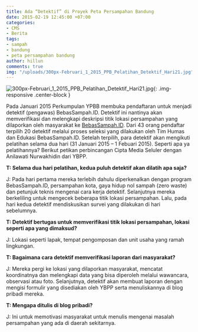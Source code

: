 ```yaml
---
title: Ada “Detektif” di Proyek Peta Persampahan Bandung
date: 2015-02-19 12:45:00 +07:00
categories:
- CMS
- Berita
tags:
- sampah
- bandung
- peta persampahan bandung
author: hillun
comments: true
img: "/uploads/300px-Februari_1_2015_PPB_Pelatihan_Detektif_Hari21.jpg"
---
```


![300px-Februari_1_2015_PPB_Pelatihan_Detektif_Hari21.jpg](/uploads/300px-Februari_1_2015_PPB_Pelatihan_Detektif_Hari21.jpg){: .img-responsive .center-block }

Pada Januari 2015 Perkumpulan YPBB membuka pendaftaran untuk menjadi detektif (pengawas) BebasSampah.ID. Detektif ini nantinya akan memverifikasi dan melengkapi deskripsi titik lokasi persampahan yang dilaporkan oleh masyarakat ke [BebasSampah.ID](http://www.bebassampah.id/). Dari 43 orang pendaftar terpilih 20 detektif melalui proses seleksi yang dilakukan oleh Tim Humas dan Edukasi BebasSampah.ID. Setelah terpilih, para detektif akan mengikuti pelatihan selama dua hari (31 Januari 2015 – 1 Febuari 2015). Seperti apa ya pelatihannya? Berikut petikan perbincangan Cipta Media Seluler dengan Anilawati Nurwakhidin dari YBPP.

**T:  Selama dua hari pelatihan, kedua puluh detektif akan dilatih apa saja?**

J: Pada hari pertama mereka terlebih dahulu diperkenalkan dengan program BebasSampah.ID, persampahan kota, gaya hidup nol sampah (zero waste) dan petunjuk teknis mengenai cara kerja detektif. Selanjutnya mereka berkeliling untuk mengecek beberapa titik lokasi persampahan. Lalu, pada hari kedua detektif mendiskusikan survei yang dilakukan di hari sebelumnya.

**T: Detektif bertugas untuk memverifikasi titik lokasi persampahan, lokasi seperti apa yang dimaksud?**

J: Lokasi seperti lapak, tempat pengomposan dan unit usaha yang ramah lingkungan.

**T: Bagaimana cara detektif memverifikasi laporan dari masyarakat?**

J: Mereka pergi ke lokasi yang dilaporkan masyarakat, mencatat koordinatnya dan melengkapi data yang bisa diperoleh melalui wawancara, observasi atau foto. Selanjutnya, detektif akan membuat laporan dengan mengisi formulir yang disediakan oleh YBPP serta menuliskannya di blog pribadi mereka.

**T: Mengapa ditulis di blog pribadi?**

J: Ini untuk memotivasi masyarakat untuk menulis mengenai masalah persampahan yang ada di daerah sekitarnya.